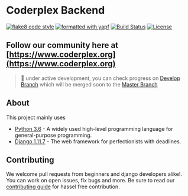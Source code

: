 # Coderplex Backend

[![flake8 code style](https://img.shields.io/badge/code_style-flake8-5ed9c7.svg)](http://flake8.pycqa.org/en/latest/) [![formatted with yapf](https://img.shields.io/badge/code_formatted_with-yapf-ff69b4.svg)](https://github.com/google/yapf) [![Build Status](https://travis-ci.org/coderplex/coderplex-backend.svg?branch=develop)](https://travis-ci.org/coderplex/coderplex) [![License](https://img.shields.io/badge/License-BSD%203--Clause-blue.svg)](https://github.com/coderplex/coderplex/blob/master/LICENSE)

## Follow our community here at [https://www.coderplex.org](https://www.coderplex.org)

> :construction: under active development, you can check progress on [Develop Branch](https://github.com/coderplex/coderplex-backend/tree/develop) which will be merged soon to the [Master Branch](https://github.com/coderplex/coderplex-backend/tree/master)

## About

This project mainly uses

* [Python 3.6](https://www.python.org/) - A widely used high-level programming language for general-purpose programming.
* [Django 1.11.7](https://www.djangoproject.com/) - The web framework for perfectionists with deadlines.

## Contributing

We welcome pull requests from beginners and django developers alike!. You can work on open issues, fix bugs and more. Be sure to read our [contributing guide](.github/CONTRIBUTING.md) for hassel free contribution.

